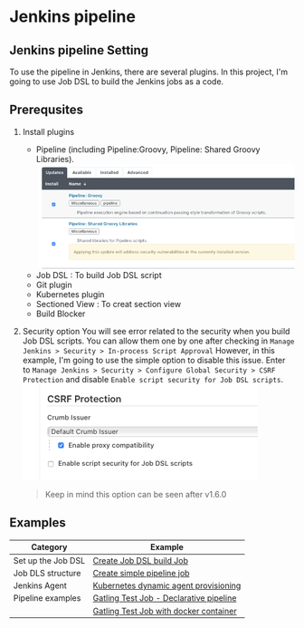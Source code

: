 # Jenkins pipeline

## Jenkins pipeline Setting

To use the pipeline in Jenkins, there are several plugins. In this project, I'm going to use Job DSL to build the Jenkins jobs as a code. 

## Prerequsites
1. Install plugins
   * Pipeline (including Pipeline:Groovy, Pipeline: Shared Groovy Libraries).   
    ![pipleline_groovy_plugin](../resource/images/pipeline_groovy_plugin.png)
   * Job DSL : To build Job DSL script
   * Git plugin
   * Kubernetes plugin
   * Sectioned View : To creat section view
   * Build Blocker

2. Security option
   You will see error related to the security when you build Job DSL scripts. You can allow them one by one after checking in `Manage Jenkins > Security > In-process Script Approval`
   However, in this example, I'm going to use the simple option to disable this issue. 
   Enter to `Manage Jenkins > Security > Configure Global Security > CSRF Protection` and disable `Enable script security for Job DSL scripts`.   
   ![job_dsl_security_option](../resource/images/job_dsl_securiy_option.png)

   > Keep in mind this option can be seen after v1.6.0

## Examples
|        Category          |         Example          |
|--------------------------|--------------------------|
| Set up the Job DSL       | [Create Job DSL build Job](docs/create-job-dsl-build.md) |
| Job DLS structure        | [Create simple pipeline job](docs/create-simple-pipeline.md) | 
| Jenkins Agent            | [Kubernetes dynamic agent provisioning](docs/k8s-pod-template.md) |
| Pipeline examples        | [Gatling Test Job - Declarative pipeline](docs/gatling-test-job-declarative.md) |
|                          | [Gatling Test Job with docker container](docs/gatling-test-job-with-docker.md) |